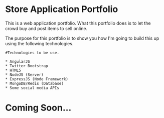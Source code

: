 # Store Application Portfolio

This is a web application portfolio. What this portfolio does is to let the crowd buy and post items to sell online.

The purpose for this portfolio is to show you how I'm going to build this up using the following technologies.

	#Technologies to be use.

	* AngularJS
	* Twitter Bootstrap
	* HTML5
	* NodeJS (Server)
	* ExpressJS (Node Framework)
	* MongoDB/Redis (Database)
	* Some social media APIs

# Coming Soon...